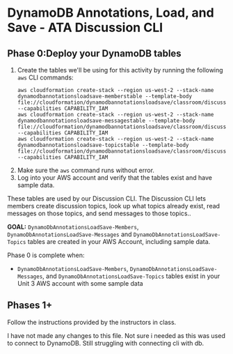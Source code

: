 # DynamoDB Annotations, Load, and Save - ATA Discussion CLI

## Phase 0:Deploy your DynamoDB tables

1. Create the tables we'll be using for this activity by running the following `aws` CLI commands:
   ```none
   aws cloudformation create-stack --region us-west-2 --stack-name dynamodbannotationsloadsave-memberstable --template-body file://cloudformation/dynamodbannotationsloadsave/classroom/discussion_cli_table_members.yaml --capabilities CAPABILITY_IAM
   aws cloudformation create-stack --region us-west-2 --stack-name dynamodbannotationsloadsave-messagestable --template-body file://cloudformation/dynamodbannotationsloadsave/classroom/discussion_cli_table_messages.yaml --capabilities CAPABILITY_IAM
   aws cloudformation create-stack --region us-west-2 --stack-name dynamodbannotationsloadsave-topicstable --template-body file://cloudformation/dynamodbannotationsloadsave/classroom/discussion_cli_table_topics.yaml --capabilities CAPABILITY_IAM
   ```
1. Make sure the `aws` command runs without error.
1. Log into your AWS account and verify that the tables exist and have
   sample data.
   
These tables are used by our Discussion CLI. The Discussion CLI lets members create discussion topics, look up
what topics already exist, read messages on those topics, and send messages to those topics..

**GOAL:** `DynamoDbAnnotationsLoadSave-Members`, `DynamoDbAnnotationsLoadSave-Messages` and
`DynamoDbAnnotationsLoadSave-Topics` tables are created in your AWS Account, including sample data.

Phase 0 is complete when:
* `DynamoDbAnnotationsLoadSave-Members`, `DynamoDbAnnotationsLoadSave-Messages`, and `DynamoDbAnnotationsLoadSave-Topics`
  tables exist in your Unit 3 AWS account with some sample data

## Phases 1+

Follow the instructions provided by the instructors in class. 

I have not made any changes to this file. Not sure i needed as this was used to connect to DynamoDB. Still struggling with connecting cli with db. 
